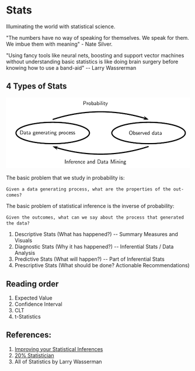 # Stats

Illuminating the world with statistical science.

"The numbers have no way of speaking for themselves. We speak for them. We imbue them with meaning" - Nate Silver.

"Using fancy tools like neural nets, boosting and support vector machines without understanding basic statistics is like doing brain surgery before knowing how to use a band-aid" -- Larry Wassrerman 

## 4 Types of Stats
![Probability and Inference](Books/fig1_larry.png)

The basic problem that we study in probability is:

```
Given a data generating process, what are the properties of the out-comes?
```

The basic problem of statistical inference is the inverse of
probability:
```
Given the outcomes, what can we say about the process that generated the data?
```

1. Descriptive Stats (What has happened?) -- Summary Measures and Visuals
2. Diagnostic Stats (Why it has happened?) -- Inferential Stats / Data Analysis
3. Predictive Stats (What will happen?) -- Part of Inferential Stats
4. Prescriptive Stats (What should be done? Actionable Recommendations)



## Reading order
1. Expected Value
2. Confidence Interval
3. CLT
4. t-Statistics


## References:
1. [Improving your Statistical Inferences](https://lakens.github.io/statistical_inferences/)
2. [20% Statistician](http://daniellakens.blogspot.com/)
3. All of Statistics by Larry Wasserman